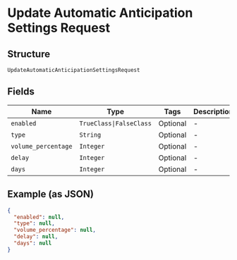 
# Update Automatic Anticipation Settings Request

## Structure

`UpdateAutomaticAnticipationSettingsRequest`

## Fields

| Name | Type | Tags | Description |
|  --- | --- | --- | --- |
| `enabled` | `TrueClass\|FalseClass` | Optional | - |
| `type` | `String` | Optional | - |
| `volume_percentage` | `Integer` | Optional | - |
| `delay` | `Integer` | Optional | - |
| `days` | `Integer` | Optional | - |

## Example (as JSON)

```json
{
  "enabled": null,
  "type": null,
  "volume_percentage": null,
  "delay": null,
  "days": null
}
```

